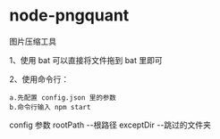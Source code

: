 # node-pngquant

图片压缩工具

1、使用 bat 可以直接将文件拖到 bat 里即可

2、使用命令行：

    a.先配置 config.json 里的参数
    b.命令行输入 npm start

config 参数
rootPath --根路径
exceptDir --跳过的文件夹

